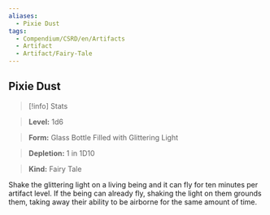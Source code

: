 ```yaml
---
aliases:
  - Pixie Dust
tags:
  - Compendium/CSRD/en/Artifacts
  - Artifact
  - Artifact/Fairy-Tale
---
```

  
    
## Pixie Dust    
>[!info] Stats    
> **Level:** 1d6    
> **Form:** Glass Bottle Filled with Glittering Light    
> **Depletion:** 1 in 1D10    
> **Kind:** Fairy Tale  
    
Shake the glittering light on a living being and it can fly for ten minutes per artifact level. If the being can already fly, shaking the light on them grounds them, taking away their ability to be airborne for the same amount of time.